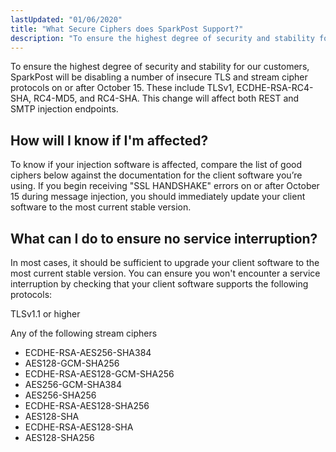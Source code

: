 ```yaml
---
lastUpdated: "01/06/2020"
title: "What Secure Ciphers does SparkPost Support?"
description: "To ensure the highest degree of security and stability for our customers, SparkPost will be disabling a number of insecure TLS and stream cipher protocols on October 15. These include TLSv1, ECDHE-RSA-RC4-SHA, RC4-MD5, and RC4-SHA. This change will affect both REST and SMTP injection endpoints"
---
```


To ensure the highest degree of security and stability for our customers, SparkPost will be disabling a number of insecure TLS and stream cipher protocols on or after October 15. These include TLSv1, ECDHE-RSA-RC4-SHA, RC4-MD5, and RC4-SHA. This change will affect both REST and SMTP injection endpoints.

## How will I know if I'm affected?
To know if your injection software is affected, compare the list of good ciphers below against the documentation for the client software you’re using. If you begin receiving "SSL HANDSHAKE" errors on or after October 15 during message injection, you should immediately update your client software to the most current stable version.

## What can I do to ensure no service interruption?
In most cases, it should be sufficient to upgrade your client software to the most current stable version. You can ensure you won't encounter a service interruption by checking that your client software supports the following protocols:

   TLSv1.1 or higher
   
   Any of the following stream ciphers
   * ECDHE-RSA-AES256-SHA384
   * AES128-GCM-SHA256
   * ECDHE-RSA-AES128-GCM-SHA256
   * AES256-GCM-SHA384
   * AES256-SHA256
   * ECDHE-RSA-AES128-SHA256
   * AES128-SHA
   * ECDHE-RSA-AES128-SHA
   * AES128-SHA256
   
